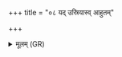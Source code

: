 +++
title = "०८ यद् उस्रियास्व् आहुतम्"

+++
<details><summary>मूलम् (GR)</summary>

+++(PSK 20.11.8)+++यद् उस्रियास्व् आहुतं घृतं पयो  
ऽयं सो अश्विना वां भाग आ गतम् ।  
माध्वी धर्तारा विदथस्य सत्पती  
तप्तं घर्मं पिबतं रोचने दिवः ॥
</details>